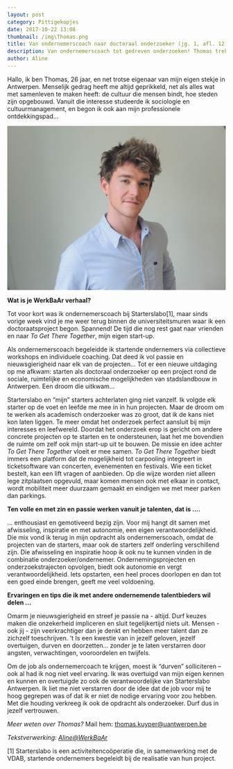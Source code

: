 ```yaml
---
layout: post
category: Pittigekopjes
date: 2017-10-22 13:08
thumbnail: /img\Thomas.png
title: Van ondernemerscoach naar doctoraal onderzoeker (jg. 1, afl. 12)
description: Van ondernemerscoach tot gedreven onderzoeken! Thomas trekt terug naar de Universiteit!
author: Aline
---
```


Hallo, ik ben Thomas, 26 jaar, en net trotse eigenaar van mijn eigen stekje in Antwerpen. Menselijk gedrag heeft me altijd geprikkeld, net als alles wat met samenleven te maken heeft: de cultuur die mensen bindt, hoe steden zijn opgebouwd. Vanuit die interesse studeerde ik sociologie en cultuurmanagement, en begon ik ook aan mijn professionele ontdekkingspad…

<img alt="Thomas" class="img-responsive" style="float: left;margin:0 20px 15px 0" src="/img\Thomas.png">

**Wat is je WerkBaAr verhaal?**

Tot voor kort was ik ondernemerscoach bij Starterslabo[1], maar sinds vorige week vind je me weer terug binnen de universiteitsmuren waar ik een doctoraatsproject begon. Spannend! De tijd die nog rest gaat naar vrienden en naar *To Get There Together*, mijn eigen start-up.

Als ondernemerscoach begeleidde ik startende ondernemers via collectieve workshops en individuele coaching. Dat deed ik vol passie en nieuwsgierigheid naar elk van de projecten... Tot er een nieuwe uitdaging op me afkwam: starten als doctoraal onderzoeker op een project rond de sociale, ruimtelijke en economische mogelijkheden van stadslandbouw in Antwerpen. Een droom die uitkwam… 

Starterslabo en “mijn” starters achterlaten ging niet vanzelf. Ik volgde elk starter op de voet en leefde me mee in in hun projecten. Maar de droom om te werken als academisch onderzoeker was zo groot, dat ik de kans niet kon laten liggen. Te meer omdat het onderzoek perfect aansluit bij mijn interesses en leefwereld. Doordat het onderzoek erop is gericht om andere concrete projecten op te starten en te ondersteunen, laat het me bovendien de ruimte om zelf ook mijn start-up uit te bouwen. De missie en idee achter *To Get There Together* vloeit er mee samen. *To Get There Together* biedt immers een platform dat de mogelijkheid tot carpooling integreert in ticketsoftware van concerten, evenementen en festivals. Wie een ticket bestelt, kan een lift vragen of aanbieden. Op die wijze worden niet alleen lege zitplaatsen opgevuld, maar komen mensen ook met elkaar in contact, wordt mobiliteit meer duurzaam gemaakt en eindigen we met meer parken dan parkings.

**Ten volle en met zin en passie werken vanuit je talenten, dat is ....**

… enthousiast en gemotiveerd bezig zijn. Voor mij hangt dit samen met afwisseling, inspiratie en met autonomie, een eigen verantwoordelijkheid. Die mix vond ik terug in mijn opdracht als ondernemerscoach, omdat de projecten van de starters, maar ook de starters zelf onderling verschillend zijn. Die afwisseling en inspiratie hoop ik ook nu te kunnen vinden in de combinatie onderzoeker/ondernemer. Ondernemingsprojecten en onderzoekstrajecten opvolgen, biedt ook autonomie en vergt verantwoordelijkheid. Iets opstarten, een heel proces doorlopen en dan tot een goed einde brengen, geeft me veel voldoening.

**Ervaringen en tips die ik met andere ondernemende talentbieders wil delen ...**

Omarm je nieuwsgierigheid en streef je passie na - altijd. Durf keuzes maken die onzekerheid impliceren en sluit tegelijkertijd niets uit. Mensen - ook jij - zijn veerkrachtiger dan je denkt en hebben meer talent dan ze zichzelf  toeschrijven. ’t Is een kwestie van in jezelf geloven, jezelf overtuigen, durven en doorzetten… zonder je te laten verstarren door angsten, verwachtingen, vooroordelen en twijfels. 

Om de job als ondernemercoach te krijgen, moest ik “durven” solliciteren – ook al had ik nog niet veel ervaring. Ik was overtuigd van mijn eigen kennen en kunnen en overtuigde zo ook de verantwoordelijke van Starterslabo Antwerpen. Ik liet me niet verstarren door de idee dat de job voor mij te hoog gegrepen was of dat ik er niet de nodige ervaring voor zou hebben. Met die houding verkreeg ik ook de opdracht als onderzoeker.  Durf dus in jezelf vertrouwen.

*Meer weten over Thomas?* Mail hem: thomas.kuyper@uantwerpen.be
    
*Tekstverwerking: [Aline@WerkBaAr](http://werkbaar.net/#gastvrouw)*

[1] Starterslabo is een activiteitencoöperatie die, in samenwerking met de VDAB, startende ondernemers begeleidt bij de realisatie van hun project.
